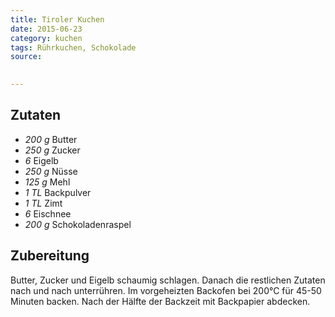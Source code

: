 ```yaml
---
title: Tiroler Kuchen
date: 2015-06-23
category: kuchen
tags: Rührkuchen, Schokolade
source: 
 

---
```


## Zutaten
- *200 g* Butter
- *250 g* Zucker
- *6* Eigelb
- *250 g* Nüsse
- *125 g* Mehl
- *1 TL* Backpulver
- *1 TL* Zimt
- *6* Eischnee
- *200 g* Schokoladenraspel

## Zubereitung
Butter, Zucker und Eigelb schaumig schlagen.
Danach die restlichen Zutaten nach und nach unterrühren.
Im vorgeheizten Backofen bei 200°C für 45-50 Minuten backen. Nach der Hälfte der Backzeit mit Backpapier abdecken.